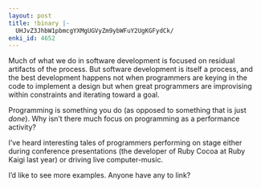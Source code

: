 ```yaml
---
layout: post
title: !binary |-
  UHJvZ3JhbW1pbmcgYXMgUGVyZm9ybWFuY2UgKGFydCk/
enki_id: 4652
---
```


Much of what we do in software development is focused on residual
artifacts of the process. But software development is itself a process,
and the best development happens not when programmers are keying in the
code to implement a design but when great programmers are improvising
within constraints and iterating toward a goal.

Programming is something you do (as opposed to something that is just
*done*). Why isn’t there much focus on programming as a performance
activity?

I’ve heard interesting tales of programmers performing on stage either
during conference presentations (the developer of Ruby Cocoa at Ruby
Kaigi last year) or driving live computer-music.

I’d like to see more examples. Anyone have any to link?
